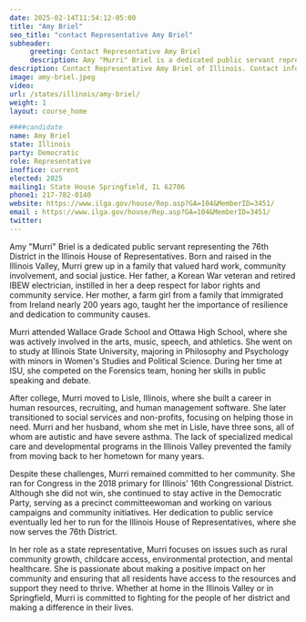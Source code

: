 ```yaml
---
date: 2025-02-14T11:54:12-05:00
title: "Amy Briel"
seo_title: "contact Representative Amy Briel"
subheader:
     greeting: Contact Representative Amy Briel
     description: Amy "Murri" Briel is a dedicated public servant representing the 76th District in the Illinois House of Representatives. She assumed office on January 8, 2025. Her current term ends on January 13, 2027.
description: Contact Representative Amy Briel of Illinois. Contact information for Amy Briel includes email address, phone number, and mailing address.
image: amy-briel.jpeg
video:
url: /states/illinois/amy-briel/
weight: 1
layout: course_home

####candidate
name: Amy Briel
state: Illinois
party: Democratic
role: Representative
inoffice: current
elected: 2025
mailing1: State House Springfield, IL 62706
phone1: 217-782-0140
website: https://www.ilga.gov/house/Rep.asp?GA=104&MemberID=3451/
email : https://www.ilga.gov/house/Rep.asp?GA=104&MemberID=3451/
twitter: 
---
```

Amy "Murri" Briel is a dedicated public servant representing the 76th District in the Illinois House of Representatives. Born and raised in the Illinois Valley, Murri grew up in a family that valued hard work, community involvement, and social justice. Her father, a Korean War veteran and retired IBEW electrician, instilled in her a deep respect for labor rights and community service. Her mother, a farm girl from a family that immigrated from Ireland nearly 200 years ago, taught her the importance of resilience and dedication to community causes.

Murri attended Wallace Grade School and Ottawa High School, where she was actively involved in the arts, music, speech, and athletics. She went on to study at Illinois State University, majoring in Philosophy and Psychology with minors in Women's Studies and Political Science. During her time at ISU, she competed on the Forensics team, honing her skills in public speaking and debate.

After college, Murri moved to Lisle, Illinois, where she built a career in human resources, recruiting, and human management software. She later transitioned to social services and non-profits, focusing on helping those in need. Murri and her husband, whom she met in Lisle, have three sons, all of whom are autistic and have severe asthma. The lack of specialized medical care and developmental programs in the Illinois Valley prevented the family from moving back to her hometown for many years.

Despite these challenges, Murri remained committed to her community. She ran for Congress in the 2018 primary for Illinois' 16th Congressional District. Although she did not win, she continued to stay active in the Democratic Party, serving as a precinct committeewoman and working on various campaigns and community initiatives. Her dedication to public service eventually led her to run for the Illinois House of Representatives, where she now serves the 76th District.

In her role as a state representative, Murri focuses on issues such as rural community growth, childcare access, environmental protection, and mental healthcare. She is passionate about making a positive impact on her community and ensuring that all residents have access to the resources and support they need to thrive. Whether at home in the Illinois Valley or in Springfield, Murri is committed to fighting for the people of her district and making a difference in their lives.
